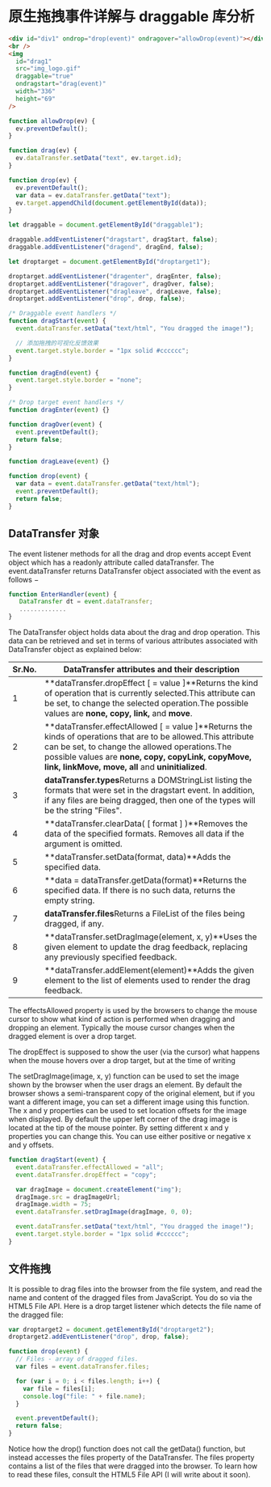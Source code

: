 # 原生拖拽事件详解与 draggable 库分析

```html
<div id="div1" ondrop="drop(event)" ondragover="allowDrop(event)"></div>
<br />
<img
  id="drag1"
  src="img_logo.gif"
  draggable="true"
  ondragstart="drag(event)"
  width="336"
  height="69"
/>
```

```js
function allowDrop(ev) {
  ev.preventDefault();
}

function drag(ev) {
  ev.dataTransfer.setData("text", ev.target.id);
}

function drop(ev) {
  ev.preventDefault();
  var data = ev.dataTransfer.getData("text");
  ev.target.appendChild(document.getElementById(data));
}
```

```js
let draggable = document.getElementById("draggable1");

draggable.addEventListener("dragstart", dragStart, false);
draggable.addEventListener("dragend", dragEnd, false);

let droptarget = document.getElementById("droptarget1");

droptarget.addEventListener("dragenter", dragEnter, false);
droptarget.addEventListener("dragover", dragOver, false);
droptarget.addEventListener("dragleave", dragLeave, false);
droptarget.addEventListener("drop", drop, false);

/* Draggable event handlers */
function dragStart(event) {
  event.dataTransfer.setData("text/html", "You dragged the image!");

  // 添加拖拽的可视化反馈效果
  event.target.style.border = "1px solid #cccccc";
}

function dragEnd(event) {
  event.target.style.border = "none";
}

/* Drop target event handlers */
function dragEnter(event) {}

function dragOver(event) {
  event.preventDefault();
  return false;
}

function dragLeave(event) {}

function drop(event) {
  var data = event.dataTransfer.getData("text/html");
  event.preventDefault();
  return false;
}
```

## DataTransfer 对象

The event listener methods for all the drag and drop events accept Event object which has a readonly attribute called dataTransfer. The event.dataTransfer returns DataTransfer object associated with the event as follows −

```js
function EnterHandler(event) {
   DataTransfer dt = event.dataTransfer;
   .............
}
```

The DataTransfer object holds data about the drag and drop operation. This data can be retrieved and set in terms of various attributes associated with DataTransfer object as explained below:

| Sr.No. | DataTransfer attributes and their description                                                                                                                                                                                                                             |
| ------ | ------------------------------------------------------------------------------------------------------------------------------------------------------------------------------------------------------------------------------------------------------------------------- |
| 1      | **dataTransfer.dropEffect [ = value ]**Returns the kind of operation that is currently selected.This attribute can be set, to change the selected operation.The possible values are **none, copy, link,** and **move**.                                                   |
| 2      | **dataTransfer.effectAllowed [ = value ]**Returns the kinds of operations that are to be allowed.This attribute can be set, to change the allowed operations.The possible values are **none, copy, copyLink, copyMove, link, linkMove, move, all** and **uninitialized**. |
| 3      | **dataTransfer.types**Returns a DOMStringList listing the formats that were set in the dragstart event. In addition, if any files are being dragged, then one of the types will be the string "Files".                                                                    |
| 4      | **dataTransfer.clearData( [ format ] )**Removes the data of the specified formats. Removes all data if the argument is omitted.                                                                                                                                           |
| 5      | **dataTransfer.setData(format, data)**Adds the specified data.                                                                                                                                                                                                            |
| 6      | **data = dataTransfer.getData(format)**Returns the specified data. If there is no such data, returns the empty string.                                                                                                                                                    |
| 7      | **dataTransfer.files**Returns a FileList of the files being dragged, if any.                                                                                                                                                                                              |
| 8      | **dataTransfer.setDragImage(element, x, y)**Uses the given element to update the drag feedback, replacing any previously specified feedback.                                                                                                                              |
| 9      | **dataTransfer.addElement(element)**Adds the given element to the list of elements used to render the drag feedback.                                                                                                                                                      |

The effectsAllowed property is used by the browsers to change the mouse cursor to show what kind of action is performed when dragging and dropping an element. Typically the mouse cursor changes when the dragged element is over a drop target.

The dropEffect is supposed to show the user (via the cursor) what happens when the mouse hovers over a drop target, but at the time of writing

The setDragImage(image, x, y) function can be used to set the image shown by the browser when the user drags an element. By default the browser shows a semi-transparent copy of the original element, but if you want a different image, you can set a different image using this function. The x and y properties can be used to set location offsets for the image when displayed. By default the upper left corner of the drag image is located at the tip of the mouse pointer. By setting different x and y properties you can change this. You can use either positive or negative x and y offsets.

```js
function dragStart(event) {
  event.dataTransfer.effectAllowed = "all";
  event.dataTransfer.dropEffect = "copy";

  var dragImage = document.createElement("img");
  dragImage.src = dragImageUrl;
  dragImage.width = 75;
  event.dataTransfer.setDragImage(dragImage, 0, 0);

  event.dataTransfer.setData("text/html", "You dragged the image!");
  event.target.style.border = "1px solid #cccccc";
}
```

## 文件拖拽

It is possible to drag files into the browser from the file system, and read the name and content of the dragged files from JavaScript. You do so via the HTML5 File API. Here is a drop target listener which detects the file name of the dragged file:

```js
var droptarget2 = document.getElementById("droptarget2");
droptarget2.addEventListener("drop", drop, false);

function drop(event) {
  // Files - array of dragged files.
  var files = event.dataTransfer.files;

  for (var i = 0; i < files.length; i++) {
    var file = files[i];
    console.log("file: " + file.name);
  }

  event.preventDefault();
  return false;
}
```

Notice how the drop() function does not call the getData() function, but instead accesses the files property of the DataTransfer. The files property contains a list of the files that were dragged into the browser. To learn how to read these files, consult the HTML5 File API (I will write about it soon).
